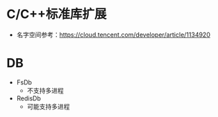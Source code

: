 # C/C++标准库扩展

- 名字空间参考：https://cloud.tencent.com/developer/article/1134920


# DB
- FsDb
  + 不支持多进程
- RedisDb
  + 可能支持多进程



